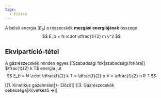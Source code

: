 ```yaml
---
tags:
  - Fizika
---
```


A belső energia ($E_b$) a részecskék **mozgási energiájának** összege
$$
E_b = N \cdot \dfrac{1}{2} m v^2
$$

## Ekvipartíció-tétel
A gázrészecskék minden egyes [[Szabadsági fok|szabadsági fokára]] $\frac{1}{2} k T$ energia jut
$$
E_b = N \cdot \dfrac{f}{2} k T =
\dfrac{f}{2} p V =
\dfrac{f}{2} n R T
$$

[[1. Kinetikus gázelmélet|← Előző]]
[[3. Gázrészecskék sebessége|Következő →]]